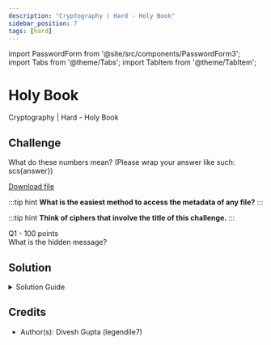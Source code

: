 ```yaml
---
description: "Cryptography | Hard - Holy Book"
sidebar_position: 7
tags: [hard]
---
```


import PasswordForm from '@site/src/components/PasswordForm3';
import Tabs from '@theme/Tabs';
import TabItem from '@theme/TabItem';

# Holy Book

Cryptography | Hard - Holy Book

## Challenge

What do these numbers mean? (Please wrap your answer like such: scs\{answer\})

[Download file](./assets/living%20on%20a%20prayer.mp3)

:::tip hint
<b> What is the easiest method to access the metadata of any file?</b>
:::

:::tip hint
<b> Think of ciphers that involve the title of this challenge.</b>
:::

Q1 - 100 points  
What is the hidden message?
<PasswordForm 
    hash="f19d5155550b369b7c57a30cf53954fa405b01f54e1389fc058a67dc822002d16aa1e1b5e20d74db9fa287f07cb477349a76544ac5d7a835a1d14b98067edc32"
    algorithm="sha512"
    googleFormUrl="https://docs.google.com/forms/d/e/1FAIpQLScejpY43zw9qjQpvY6lUnmgIouxd8yYeGxgjbeEIEujEEj1vw/formResponse"
    entryId="entry.618474535"
/>

## Solution

<details>
    <summary>Solution Guide</summary>
    1. Title is related to the cipher being used
    2. Lyrics is the book/dictionary for the cipher (which is in image metadata)
    3. To find the cipher, run `strings` on the mp3 file in Linux OR just open the file as a text file

        <details>
            <summary> Reveal Cipher </summary>

            Cipher: 159, 150, 147, 40, 150, 221, 285, 147, 281, 242
        </details>
    4. Copy paste Cipher and Lyrics (the “book”) into a decoder
    <!--5. <b>scs\{BADHAIRDAY\}</b>-->
</details>

## Credits

- Author(s): Divesh Gupta (legendile7)
